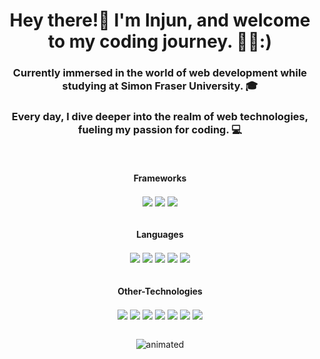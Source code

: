 <h1 align="center"> Hey there!👋 I'm Injun, and welcome to my coding journey. 👨‍💻:)</h1>

<h3 align="center"> Currently immersed in the world of web development while studying at Simon Fraser University. 🎓</h3>
<h3 align="center"> Every day, I dive deeper into the realm of web technologies, fueling my passion for coding. 💻 </h3>
<br>

<h4 align="center"> Frameworks </h4>
<div align="center">
   <img align="center"  src="https://img.shields.io/badge/react-%2320232a.svg?style=for-the-badge&logo=react&logoColor=%2361DAFB" />
   <img align="center"  src="https://img.shields.io/badge/node.js-6DA55F?style=for-the-badge&logo=node.js&logoColor=white" />
   <img align="center"  src="https://img.shields.io/badge/express.js-%23404d59.svg?style=for-the-badge&logo=express&logoColor=%2361DAFB" />
</div>
<br>

<h4 align="center"> Languages </h4>
<div align="center">
   <img align="center"  src="https://img.shields.io/badge/javascript-%23323330.svg?style=for-the-badge&logo=javascript&logoColor=%23F7DF1E" />
   <img align="center"  src="https://img.shields.io/badge/typescript-%23007ACC.svg?style=for-the-badge&logo=typescript&logoColor=white" />
   <img align="center"  src="https://img.shields.io/badge/html5-%23E34F26.svg?style=for-the-badge&logo=html5&logoColor=white" />
   <img align="center"  src="https://img.shields.io/badge/css3-%231572B6.svg?style=for-the-badge&logo=css3&logoColor=white" />
   <img align="center"  src="https://img.shields.io/badge/java-%23ED8B00.svg?style=for-the-badge&logo=openjdk&logoColor=white" />
</div>
<br>

<h4 align="center"> Other-Technologies </h4>
<div align="center">
  <img align="center"  src="https://img.shields.io/badge/MongoDB-%234ea94b.svg?style=for-the-badge&logo=mongodb&logoColor=white" /> 
  <img align="center"  src="https://img.shields.io/badge/postgres-%23316192.svg?style=for-the-badge&logo=postgresql&logoColor=white" />
  <img align="center"  src="https://img.shields.io/badge/tailwindcss-%2338B2AC.svg?style=for-the-badge&logo=tailwind-css&logoColor=white" />
  <img align="center"  src="https://img.shields.io/badge/bootstrap-%238511FA.svg?style=for-the-badge&logo=bootstrap&logoColor=white" /> 
   <img align="center"  src="https://img.shields.io/badge/github-%23121011.svg?style=for-the-badge&logo=github&logoColor=white" />
   <img align="center" src="https://img.shields.io/badge/GoogleCloud-%234285F4.svg?style=for-the-badge&logo=google-cloud&logoColor=white" />
  <img align="center" src="https://img.shields.io/badge/firebase-ffca28?style=for-the-badge&logo=firebase&logoColor=black" />
</div>
<br>

<p align="center">
    <img src="https://github.com/peyz21/peyz21/assets/64120482/f5dcd88d-59d8-459d-8663-0a712165fbce" alt="animated" />
</p>


